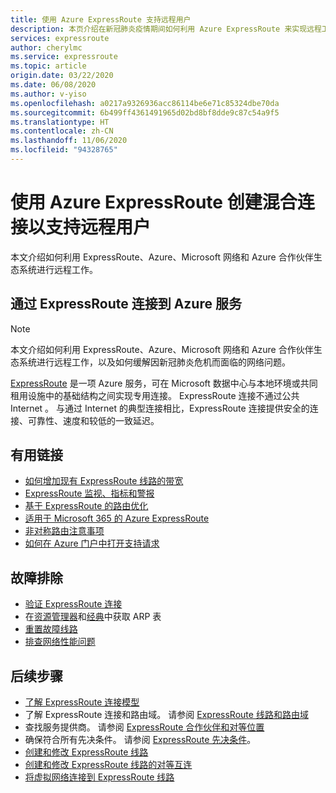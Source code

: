 ```yaml
---
title: 使用 Azure ExpressRoute 支持远程用户
description: 本页介绍在新冠肺炎疫情期间如何利用 Azure ExpressRoute 来实现远程工作。
services: expressroute
author: cherylmc
ms.service: expressroute
ms.topic: article
origin.date: 03/22/2020
ms.date: 06/08/2020
ms.author: v-yiso
ms.openlocfilehash: a0217a9326936acc86114be6e71c85324dbe70da
ms.sourcegitcommit: 6b499ff4361491965d02bd8bf8dde9c87c54a9f5
ms.translationtype: HT
ms.contentlocale: zh-CN
ms.lasthandoff: 11/06/2020
ms.locfileid: "94328765"
---
```

# <a name="using-azure-expressroute-to-create-hybrid-connectivity-to-support-remote-users"></a>使用 Azure ExpressRoute 创建混合连接以支持远程用户

本文介绍如何利用 ExpressRoute、Azure、Microsoft 网络和 Azure 合作伙伴生态系统进行远程工作。

## <a name="connecting-to-azure-services-with-expressroute"></a>通过 ExpressRoute 连接到 Azure 服务

>[!NOTE]
>本文介绍如何利用 ExpressRoute、Azure、Microsoft 网络和 Azure 合作伙伴生态系统进行远程工作，以及如何缓解因新冠肺炎危机而面临的网络问题。
>

[ExpressRoute](expressroute-introduction.md) 是一项 Azure 服务，可在 Microsoft 数据中心与本地环境或共同租用设施中的基础结构之间实现专用连接。 ExpressRoute 连接不通过公共 Internet 。 与通过 Internet 的典型连接相比，ExpressRoute 连接提供安全的连接、可靠性、速度和较低的一致延迟。

## <a name="useful-links"></a>有用链接

* [如何增加现有 ExpressRoute 线路的带宽](expressroute-howto-circuit-portal-resource-manager.md#modify)
* [ExpressRoute 监视、指标和警报](expressroute-monitoring-metrics-alerts.md#expressroute-gateway-connections-in-bitsseconds)
* [基于 ExpressRoute 的路由优化](expressroute-optimize-routing.md)
* [适用于 Microsoft 365 的 Azure ExpressRoute](https://docs.microsoft.com/microsoft-365/enterprise/azure-expressroute)
* [非对称路由注意事项](expressroute-asymmetric-routing.md)
* [如何在 Azure 门户中打开支持请求](https://portal.azure.cn/#blade/Microsoft_Azure_Support/HelpAndSupportBlade/overview)

## <a name="troubleshoot"></a>故障排除

* [验证 ExpressRoute 连接](expressroute-troubleshooting-expressroute-overview.md)
* 在[资源管理器](expressroute-troubleshooting-arp-resource-manager.md)和[经典](expressroute-troubleshooting-arp-classic.md)中获取 ARP 表
* [重置故障线路](reset-circuit.md)
* [排查网络性能问题](expressroute-troubleshooting-network-performance.md)

## <a name="next-steps"></a>后续步骤

* [了解 ExpressRoute 连接模型](expressroute-connectivity-models.md)
* 了解 ExpressRoute 连接和路由域。 请参阅 [ExpressRoute 线路和路由域](expressroute-circuit-peerings.md)
* 查找服务提供商。 请参阅 [ExpressRoute 合作伙伴和对等位置](expressroute-locations.md)
* 确保符合所有先决条件。 请参阅 [ExpressRoute 先决条件](expressroute-prerequisites.md)。
* [创建和修改 ExpressRoute 线路](expressroute-howto-circuit-portal-resource-manager.md)
* [创建和修改 ExpressRoute 线路的对等互连](expressroute-howto-routing-portal-resource-manager.md)
* [将虚拟网络连接到 ExpressRoute 线路](expressroute-howto-linkvnet-portal-resource-manager.md)
